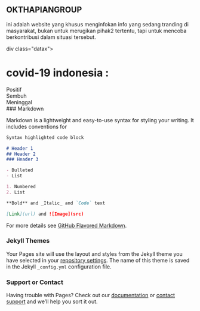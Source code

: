 ## OKTHAPIANGROUP

ini adalah website yang khusus menginfokan info yang sedang tranding di masyarakat, bukan untuk merugikan pihak2 tertentu, tapi untuk mencoba berkontribusi dalam situasi tersebut.

<script src="https://ajax.googleapis.com/ajax/libs/jquery/3.4.1/jquery.min.js"></script>

<script>
$(document).ready(function(){
var d = new Date();
var month = new Array();
  month[0] = "Januari";
  month[1] = "Februari";
  month[2] = "Maret";
  month[3] = "April";
  month[4] = "Mei";
  month[5] = "Juni";
  month[6] = "Juli";
  month[7] = "Agustus";
  month[8] = "September";
  month[9] = "Oktober";
  month[10] = "November";
  month[11] = "Desember";

$("#date").html(d.getDate() + " " + month[d.getMonth()] + " " + d.getFullYear());
    $.ajax({async: true, cache: true, url: "https://api.kawalcorona.com/indonesia/", success: function(result){
     $("#positif").html(result[0].positif);
     $("#sembuh").html(result[0].sembuh);
     $("#meninggal").html(result[0].meninggal);
    }});
});
</script>

div class="datax">
<div class="title">
<h1>covid-19 indonesia : <span id="date"></span></h1>
</div>
<div id="show1" class="positif">
<div id="positif" class="angka">

</div>
<span class="detail">Positif</span>
</div>
<div id="show2" class="sembuh">
<div id="sembuh" class="angka"></div>
<span class="detail">Sembuh</span>
</div>
<div id="show3" class="meninggal">
<div id="meninggal" class="angka"></div>
<span class="detail">Meninggal</span>
</div>
</div>
### Markdown

Markdown is a lightweight and easy-to-use syntax for styling your writing. It includes conventions for

```markdown
Syntax highlighted code block

# Header 1
## Header 2
### Header 3

- Bulleted
- List

1. Numbered
2. List

**Bold** and _Italic_ and `Code` text

[Link](url) and ![Image](src)
```

For more details see [GitHub Flavored Markdown](https://guides.github.com/features/mastering-markdown/).

### Jekyll Themes

Your Pages site will use the layout and styles from the Jekyll theme you have selected in your [repository settings](https://github.com/okthapian/covid-19/settings). The name of this theme is saved in the Jekyll `_config.yml` configuration file.

### Support or Contact

Having trouble with Pages? Check out our [documentation](https://help.github.com/categories/github-pages-basics/) or [contact support](https://github.com/contact) and we’ll help you sort it out.
